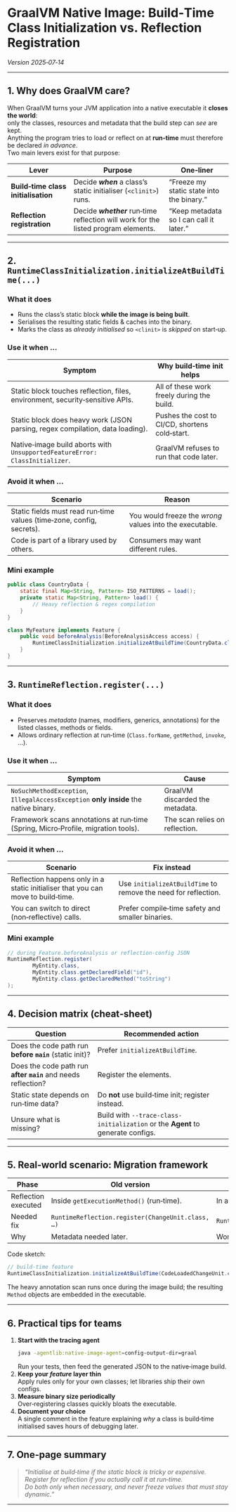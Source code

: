 # GraalVM Native Image: Build‑Time Class Initialization vs. Reflection Registration

*Version 2025‑07‑14*

---

## 1. Why does GraalVM care?

When GraalVM turns your JVM application into a native executable it **closes the world**:  
only the classes, resources and metadata that the build step can _see_ are kept.  
Anything the program tries to load or reflect on at **run‑time** must therefore be
declared _in advance_.  
Two main levers exist for that purpose:

| Lever                               | Purpose                                                                             | One‑liner                                 |
|-------------------------------------|-------------------------------------------------------------------------------------|-------------------------------------------|
| **Build‑time class initialisation** | Decide **_when_** a class’s static initialiser (`<clinit>`) runs.                   | “Freeze my static state into the binary.” |
| **Reflection registration**         | Decide **_whether_** run‑time reflection will work for the listed program elements. | “Keep metadata so I can call it later.”   |

---

## 2. `RuntimeClassInitialization.initializeAtBuildTime(...)`

### What it does
* Runs the class’s static block **while the image is being built**.  
* Serialises the resulting static fields & caches into the binary.  
* Marks the class as *already initialised* so `<clinit>` is _skipped_ on start‑up.

### Use it when …

| Symptom                                                                       | Why build‑time init helps                      |
|-------------------------------------------------------------------------------|------------------------------------------------|
| Static block touches reflection, files, environment, security‑sensitive APIs. | All of these work freely during the build.     |
| Static block does heavy work (JSON parsing, regex compilation, data loading). | Pushes the cost to CI/CD, shortens cold‑start. |
| Native‑image build aborts with `UnsupportedFeatureError: ClassInitializer`.   | GraalVM refuses to run that code later.        |

### Avoid it when …

| Scenario                                                              | Reason                                                   |
|-----------------------------------------------------------------------|----------------------------------------------------------|
| Static fields must read run‑time values (time‑zone, config, secrets). | You would freeze the _wrong_ values into the executable. |
| Code is part of a library used by others.                             | Consumers may want different rules.                      |

### Mini example

```java
public class CountryData {
    static final Map<String, Pattern> ISO_PATTERNS = load();
    private static Map<String, Pattern> load() {
        // Heavy reflection & regex compilation
    }
}
```

```java
class MyFeature implements Feature {
    public void beforeAnalysis(BeforeAnalysisAccess access) {
        RuntimeClassInitialization.initializeAtBuildTime(CountryData.class);
    }
}
```

---

## 3. `RuntimeReflection.register(...)`

### What it does
* Preserves *metadata* (names, modifiers, generics, annotations) for the listed
  classes, methods or fields.
* Allows ordinary reflection at run‑time (`Class.forName`, `getMethod`, `invoke`, …).

### Use it when …

| Symptom                                                                              | Cause                           |
|--------------------------------------------------------------------------------------|---------------------------------|
| `NoSuchMethodException`, `IllegalAccessException` **only inside** the native binary. | GraalVM discarded the metadata. |
| Framework scans annotations at run‑time (Spring, Micro‑Profile, migration tools).    | The scan relies on reflection.  |

### Avoid it when …

| Scenario                                                                         | Fix instead                                                    |
|----------------------------------------------------------------------------------|----------------------------------------------------------------|
| Reflection happens only in a static initialiser that you can move to build‑time. | Use `initializeAtBuildTime` to remove the need for reflection. |
| You can switch to direct (non‑reflective) calls.                                 | Prefer compile‑time safety and smaller binaries.               |

### Mini example

```java
// during Feature.beforeAnalysis or reflection‑config JSON
RuntimeReflection.register(
        MyEntity.class,
        MyEntity.class.getDeclaredField("id"),
        MyEntity.class.getDeclaredMethod("toString")
);
```

---

## 4. Decision matrix (cheat‑sheet)

| Question                                                      | Recommended action                                                              |
|---------------------------------------------------------------|---------------------------------------------------------------------------------|
| Does the code path run **before `main`** (static init)?       | Prefer `initializeAtBuildTime`.                                                 |
| Does the code path run **after `main`** and needs reflection? | Register the elements.                                                          |
| Static state depends on run‑time data?                        | Do **not** use build‑time init; register instead.                               |
| Unsure what is missing?                                       | Build with `--trace-class-initialization` or the **Agent** to generate configs. |

---

## 5. Real‑world scenario: Migration framework

| Phase               | Old version                                       | After refactor                                                                 |
|---------------------|---------------------------------------------------|--------------------------------------------------------------------------------|
| Reflection executed | Inside `getExecutionMethod()` (run‑time).         | In a `static final` field of helper (build‑time).                              |
| Needed fix          | `RuntimeReflection.register(ChangeUnit.class, …)` | `RuntimeClassInitialization.initializeAtBuildTime(CodeLoadedChangeUnit.class)` |
| Why                 | Metadata needed later.                            | Work finished early; reflection no longer required at run‑time.                |

Code sketch:

```java
// build‑time feature
RuntimeClassInitialization.initializeAtBuildTime(CodeLoadedChangeUnit.class);
```

The heavy annotation scan runs once during the image build; the resulting
`Method` objects are embedded in the executable.

---

## 6. Practical tips for teams

1. **Start with the tracing agent**  
   ```bash
   java -agentlib:native-image-agent=config-output-dir=graal
   ```  
   Run your tests, then feed the generated JSON to the native‑image build.  
2. **Keep your _feature_ layer thin**  
   Apply rules only for your own classes; let libraries ship their own configs.  
3. **Measure binary size periodically**  
   Over‑registering classes quickly bloats the executable.  
4. **Document your choice**  
   A single comment in the feature explaining *why* a class is build‑time
   initialised saves hours of debugging later.

---

## 7. One‑page summary

> *“Initialise at build‑time if the static block is tricky or expensive.  
> Register for reflection if you actually call it at run‑time.  
> Do both only when necessary, and never freeze values that must stay dynamic.”*

---


